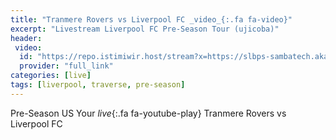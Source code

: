 ```yaml
---
title: "Tranmere Rovers vs Liverpool FC _video_{:.fa fa-video}"
excerpt: "Livestream Liverpool FC Pre-Season Tour (ujicoba)"
header:
 video:
  id: "https://repo.istimiwir.host/stream?x=https://slbps-sambatech.akamaized.net/live/3170%2C8466%2C0c93d3a53ee212d5d9b0e2e3a2114102%3Bbase64np%3Bt0Ra-0WB1fg0PMk%21/amlst%3At0Si4ljK0PkrfEV_/chunklist_b2244608.m3u8"
  provider: "full_link"
categories: [live]
tags: [liverpool, traverse, pre-season]
---
```


Pre-Season US Your _live_{:.fa fa-youtube-play} Tranmere Rovers vs Liverpool FC
